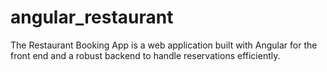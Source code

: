 # angular_restaurant
The Restaurant Booking App is a web application built with Angular for the front end and a robust backend to handle reservations efficiently. 
